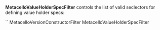 **MetacelloValueHolderSpecFilter** controls the list of valid seclectors for defining value holder specs:

``
MetacelloVersionConstructorFilter
  MetacelloValueHolderSpecFilter
```